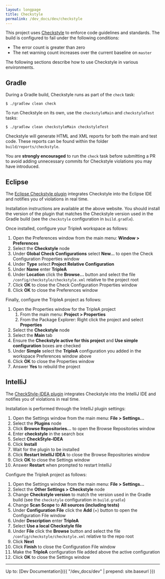 ```yaml
---
layout: longpage
title: Checkstyle
permalink: /dev_docs/dev/checkstyle
---
```


This project uses [Checkstyle](http://checkstyle.sourceforge.net) to enforce code guidelines and standards.  The build is configured to fail under the following conditions:

* The error count is greater than zero
* The net warning count increases over the current baseline on `master`

The following sections describe how to use Checkstyle in various environments.

## Gradle

During a Gradle build, Checkstyle runs as part of the `check` task:

```
$ ./gradlew clean check
```

To run Checkstyle on its own, use the `checkstyleMain` and `checkstyleTest` tasks:

```
$ ./gradlew clean checkstyleMain checkstyleTest
```

Checkstyle will generate HTML and XML reports for both the main and test code.  These reports can be found within the folder `build/reports/checkstyle`.

You are **strongly encouraged** to run the `check` task before submitting a PR to avoid adding unnecessary commits for Checkstyle violations you may have introduced.

## Eclipse

The [Eclipse Checkstyle plugin](http://eclipse-cs.sourceforge.net) integrates Checkstyle into the Eclipse IDE and notifies you of violations in real time.

Installation instructions are available at the above website.  You should install the version of the plugin that matches the Checkstyle version used in the Gradle build (see the `checkstyle` configuration in `build.gradle`).

Once installed, configure your TripleA workspace as follows:

1. Open the Preferences window from the main menu: **Window > Preferences**
1. Select the **Checkstyle** node
1. Under **Global Check Configurations** select **New...** to open the Check Configuration Properties window
1. Under **Type** select **Project Relative Configuration**
1. Under **Name** enter **TripleA**
1. Under **Location** click the **Browse...** button and select the file `/config/checkstyle/checkstyle.xml` relative to the project root
1. Click **OK** to close the Check Configuration Properties window
1. Click **OK** to close the Preferences window

Finally, configure the TripleA project as follows:

1. Open the Properties window for the TripleA project
    1. From the main menu: **Project > Properties**
    1. From the Package Explorer: Right click the project and select **Properties**
1. Select the **Checkstyle** node
1. Select the **Main** tab
1. Ensure the **Checkstyle active for this project** and **Use simple configuration** boxes are checked
1. Under **Simple** select the **TripleA** configuration you added in the workspace Preferences window above
1. Click **OK** to close the Properties window
1. Answer **Yes** to rebuild the project

## IntelliJ

The [CheckStyle-IDEA plugin](https://github.com/jshiell/checkstyle-idea) integrates Checkstyle into the IntelliJ IDE and notifies you of violations in real time.

Installation is performed through the IntelliJ plugin settings:

1. Open the Settings window from the main menu: **File > Settings...**
1. Select the **Plugins** node
1. Click **Browse Repositories...** to open the Browse Repositories window
1. Enter **checkstyle** in the search box
1. Select **CheckStyle-IDEA**
1. Click **Install**
1. Wait for the plugin to be installed
1. Click **Restart IntelliJ IDEA** to close the Browse Repositories window
1. Click **OK** to close the Settings window
1. Answer **Restart** when prompted to restart IntelliJ

Configure the TripleA project as follows:

1. Open the Settings window from the main menu: **File > Settings...**
1. Select the **Other Settings > Checkstyle** node
1. Change **Checkstyle version** to match the version used in the Gradle build (see the `checkstyle` configuration in `build.gradle`)
1. Change **Scan Scope** to **All sources (including tests)**
1. Under **Configuration File** click the **Add** (+) button to open the Configuration File window
1. Under **Description** enter **TripleA**
1. Select **Use a local Checkstyle file**
1. Under **File** click the **Browse** button and select the file `/config/checkstyle/checkstyle.xml` relative to the repo root
1. Click **Next**
1. Click **Finish** to close the Configuration File window
1. Make the **TripleA** configuration file added above the active configuration
1. Click **OK** to close the Settings window

---

Up to: [Dev Documentation]({{ "/dev_docs/dev" | prepend: site.baseurl }})

